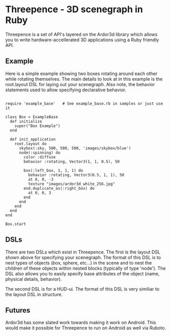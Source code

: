 # Threepence - 3D scenegraph in Ruby

Threepence is a set of API's layered on the Ardor3d library which allows you to write hardware-accellerated 3D applications using a Ruby friendly API.

## Example

Here is a simple example showing two boxes rotating around each other while rotating themselves.  The main details to look at in this example is the root.layout DSL for laying out your scenegraph.  Also note, the behavior statements used to allow specifying declarative behavior.

<pre><code>
require 'example_base'   # See example_base.rb in samples or just use it

class Box &lt; ExampleBase
  def initialize
    super("Box Example")
  end

  def init_application
    root.layout do
      skybox(:sky, 500, 500, 500, 'images/skybox/blue')
      node(:spinning) do
        color :diffuse
        behavior :rotating, Vector3(1, 1, 0.5), 50

        box(:left_box, 1, 1, 1) do
          behavior :rotating, Vector3(0.5, 1, 1), 50
          at 0, 0, -3
          texture "images/ardor3d_white_256.jpg"
        end.duplicate_as(:right_box) do
          at 0, 0, 3
        end
      end
    end
  end
end

Box.start
</code></pre>

## DSLs

There are two DSLs which exist in Threepence.  The first is the layout DSL shown above for specifying your scenegraph.  The format of this DSL is to nest types of objects (box, sphere, etc...) in the scene and to nest the children of these objects within nested blocks (typically of type 'node').  The DSL also allows you to easily specify base attributes of the object (name, physical details, behavior).

The second DSL is for a HUD-ui.  The format of this DSL is very similiar to the layout DSL in structure.

## Futures

Ardor3d has some slated work towards making it work on Android.  This would make it possible for Threepence to run on Android as well via Ruboto.
